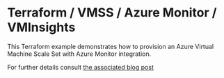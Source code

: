 # Terraform / VMSS / Azure Monitor / VMInsights

This Terraform example demonstrates how to provision an Azure Virtual Machine Scale Set with Azure Monitor integration.

For further details consult [the associated blog post](https://thorsten-hans.com/integrate-virtual-machine-scale-sets-azure-monitor-vminsights-terraform/)

